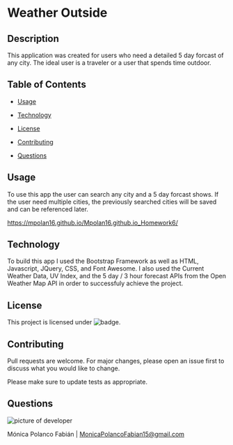 # Weather Outside

## Description
This application was created for users who need a detailed 5 day forcast of any city. The ideal user is a traveler or a user that spends time outdoor. 

## Table of Contents

* [Usage](#usage)

* [Technology](#Technology)

* [License](#license)

* [Contributing](#contributing)

* [Questions](#questions)


## Usage
To use this app the user can search any city and a 5 day forcast shows. If the user need multiple cities, the previously searched cities will be saved and can be referenced later.

https://mpolan16.github.io/Mpolan16.github.io_Homework6/

## Technology
To build this app I used the Bootstrap Framework as well as HTML, Javascript, JQuery, CSS, and Font Awesome. I also used the Current Weather Data, UV Index, and the 5 day / 3 hour forecast APIs from the Open Weather Map API in order to successfuly achieve the project.

## License
 This project is licensed under ![badge](https://img.shields.io/badge/License-MIT-blue).

## Contributing
Pull requests are welcome. For major changes, please open an issue first to discuss what you would like to change.

Please make sure to update tests as appropriate.


## Questions

![picture of developer](https://avatars3.githubusercontent.com/u/60660512?v=4)

Mónica Polanco Fabián | MonicaPolancoFabian15@gmail.com
